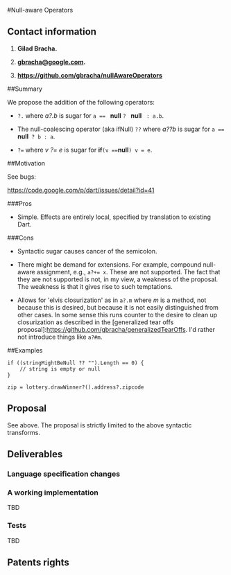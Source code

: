 #Null-aware Operators

## Contact information

1. **Gilad Bracha.** 

2. **gbracha@google.com.** 

3. **https://github.com/gbracha/nullAwareOperators** 



##Summary 


We propose the addition of the following operators:

* `?.` where *a?.b* is sugar for `a == ` **null** `? ` **null** ` : a.b`.

* The null-coalescing operator (aka ifNull) `??` where *a??b* is sugar for `a == ` **null**` ? b : a`.

* `?=` where *v ?= e* is sugar for **if**` (v == `**null**`) v = e`.

##Motivation

See bugs:

https://code.google.com/p/dart/issues/detail?id=41



###Pros

* Simple. Effects are entirely local, specified by translation to existing Dart.

###Cons

* Syntactic sugar causes cancer of the semicolon.

* There might be demand for extensions. For example, compound null-aware assignment, e.g.,  `a?+= x`. These are not supported. The fact that they are not supported is not, in my view, a weakness of the proposal. The weakness is that it gives rise to such temptations.

* Allows for 'elvis closurization' as in `a?.m` where *m* is a method, not because this is desired, but because it is not easily distinguished from other cases. In some sense this runs counter to the desire to clean up closurization as described in the [generalized tear offs proposal]:https://github.com/gbracha/generalizedTearOffs.  I'd rather not introduce things like `a?#m`.


##Examples

```
if ((stringMightBeNull ?? "").Length == 0) {
    // string is empty or null
}
```

`zip = lottery.drawWinner?().address?.zipcode`


## Proposal

See above. The proposal is strictly limited to the above syntactic transforms. 




## Deliverables


### Language specification changes


### A working implementation

TBD

### Tests

TBD

## Patents rights

[tex]: http://www.latex-project.org/
[language spec]: https://www.dartlang.org/docs/spec/
[dart standard]: http://www.ecma-international.org/publications/standards/Ecma-408.htm
[rfpp]: http://www.ecma-international.org/memento/TC52%20policy/Ecma%20Experimental%20TC52%20Royalty-Free%20Patent%20Policy.pdf
[external contributer form]: http://www.ecma-international.org/memento/TC52%20policy/Contribution%20form%20to%20TC52%20Royalty%20Free%20Task%20Group%20as%20a%20non-member.pdf
